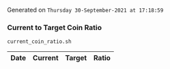 Generated on `Thursday 30-September-2021 at 17:18:59`

### Current to Target Coin Ratio
`current_coin_ratio.sh`

Date|Current|Target|Ratio
---|---|---|---
